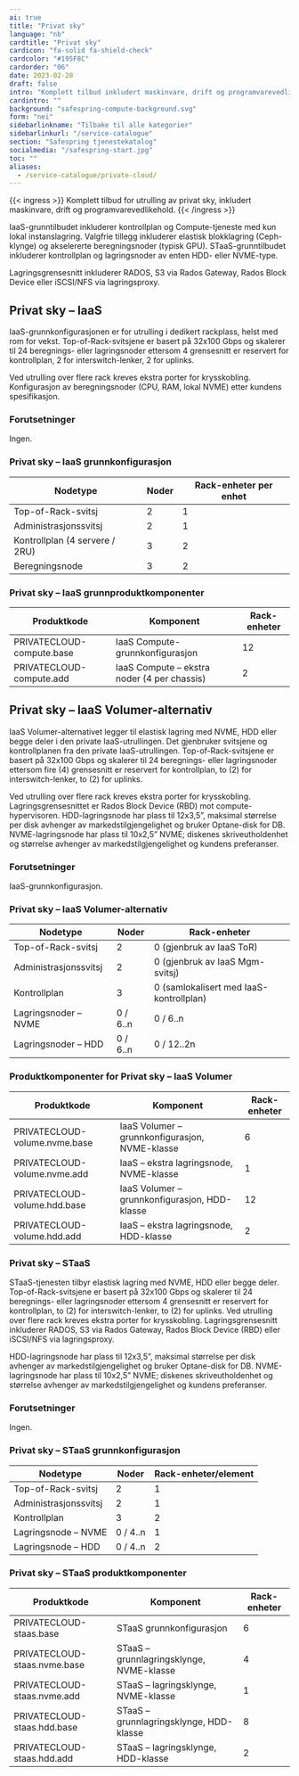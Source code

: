 ```yaml
---
ai: true
title: "Privat sky"
language: "nb"
cardtitle: "Privat sky"
cardicon: "fa-solid fa-shield-check"
cardcolor: "#195F8C"
cardorder: "06"
date: 2023-02-28
draft: false
intro: "Komplett tilbud inkludert maskinvare, drift og programvarevedlikehold."
cardintro: ""
background: "safespring-compute-background.svg"
form: "nei"
sidebarlinkname: "Tilbake til alle kategorier"
sidebarlinkurl: "/service-catalogue"
section: "Safespring tjenestekatalog"
socialmedia: "/safespring-start.jpg"
toc: ""
aliases:
  - /service-catalogue/private-cloud/
---
```


{{< ingress >}}
Komplett tilbud for utrulling av privat sky, inkludert maskinvare, drift og programvarevedlikehold.
{{< /ingress >}}

IaaS-grunntilbudet inkluderer kontrollplan og Compute-tjeneste med kun lokal instanslagring.
Valgfrie tillegg inkluderer elastisk blokklagring (Ceph-klynge) og akselererte beregningsnoder (typisk GPU).
STaaS-grunntilbudet inkluderer kontrollplan og lagringsnoder av enten HDD- eller NVME-type.

Lagringsgrensesnitt inkluderer RADOS, S3 via Rados Gateway, Rados Block Device eller iSCSI/NFS via lagringsproxy.

## Privat sky – IaaS

IaaS-grunnkonfigurasjonen er for utrulling i dedikert rackplass, helst med rom for vekst. Top-of-Rack-svitsjene er basert på 32x100 Gbps og skalerer til 24 beregnings- eller lagringsnoder ettersom 4 grensesnitt er reservert for kontrollplan, 2 for interswitch-lenker, 2 for uplinks.

Ved utrulling over flere rack kreves ekstra porter for krysskobling. Konfigurasjon av beregningsnoder (CPU, RAM, lokal NVME) etter kundens spesifikasjon.

### Forutsetninger

Ingen.

### Privat sky – IaaS grunnkonfigurasjon

<table class="width100">
  <thead>
    <tr>
      <th>Nodetype</th>
      <th>Noder</th>
      <th>Rack-enheter per enhet</th>
    </tr>
  </thead>
  <tbody>
    <tr>
      <td>Top-of-Rack-svitsj</td>
      <td>2</td>
      <td>1</td>
    </tr>
    <tr>
      <td>Administrasjonssvitsj</td>
      <td>2</td>
      <td>1</td>
    </tr>
    <tr>
      <td>Kontrollplan (4 servere / 2RU)</td>
      <td>3</td>
      <td>2</td>
    </tr>
    <tr>
      <td>Beregningsnode</td>
      <td>3</td>
      <td>2</td>
    </tr>
  </tbody>
</table>

### Privat sky – IaaS grunnproduktkomponenter

| Produktkode               | Komponent                                   | Rack-enheter |
| ------------------------- | ------------------------------------------- | ------------ |
| PRIVATECLOUD-compute.base | IaaS Compute-grunnkonfigurasjon             | 12           |
| PRIVATECLOUD-compute.add  | IaaS Compute – ekstra noder (4 per chassis) | 2            |

## Privat sky – IaaS Volumer-alternativ

IaaS Volumer-alternativet legger til elastisk lagring med NVME, HDD eller begge deler i den private IaaS-utrullingen. Det gjenbruker svitsjene og kontrollplanen fra den private IaaS-utrullingen. Top-of-Rack-svitsjene er basert på 32x100 Gbps og skalerer til 24 beregnings- eller lagringsnoder ettersom fire (4) grensesnitt er reservert for kontrollplan, to (2) for interswitch-lenker, to (2) for uplinks.

Ved utrulling over flere rack kreves ekstra porter for krysskobling. Lagringsgrensesnittet er Rados Block Device (RBD) mot compute-hypervisoren. HDD-lagringsnode har plass til 12x3,5”, maksimal størrelse per disk avhenger av markedstilgjengelighet og bruker Optane-disk for DB. NVME-lagringsnode har plass til 10x2,5” NVME; diskenes skriveutholdenhet og størrelse avhenger av markedstilgjengelighet og kundens preferanser.

### Forutsetninger

IaaS-grunnkonfigurasjon.

### Privat sky – IaaS Volumer-alternativ

| Nodetype              | Noder    | Rack-enheter                            |
| --------------------- | -------- | --------------------------------------- |
| Top-of-Rack-svitsj    | 2        | 0 (gjenbruk av IaaS ToR)                |
| Administrasjonssvitsj | 2        | 0 (gjenbruk av IaaS Mgm-svitsj)         |
| Kontrollplan          | 3        | 0 (samlokalisert med IaaS-kontrollplan) |
| Lagringsnoder – NVME  | 0 / 6..n | 0 / 6..n                                |
| Lagringsnoder – HDD   | 0 / 6..n | 0 / 12..2n                              |

### Produktkomponenter for Privat sky – IaaS Volumer

| Produktkode                   | Komponent                                      | Rack-enheter |
| ----------------------------- | ---------------------------------------------- | ------------ |
| PRIVATECLOUD-volume.nvme.base | IaaS Volumer – grunnkonfigurasjon, NVME-klasse | 6            |
| PRIVATECLOUD-volume.nvme.add  | IaaS – ekstra lagringsnode, NVME-klasse        | 1            |
| PRIVATECLOUD-volume.hdd.base  | IaaS Volumer – grunnkonfigurasjon, HDD-klasse  | 12           |
| PRIVATECLOUD-volume.hdd.add   | IaaS – ekstra lagringsnode, HDD-klasse         | 2            |

### Privat sky – STaaS

STaaS-tjenesten tilbyr elastisk lagring med NVME, HDD eller begge deler. Top-of-Rack-svitsjene er basert på 32x100 Gbps og skalerer til 24 beregnings- eller lagringsnoder ettersom 4 grensesnitt er reservert for kontrollplan, to (2) for interswitch-lenker, to (2) for uplinks. Ved utrulling over flere rack kreves ekstra porter for krysskobling. Lagringsgrensesnitt inkluderer RADOS, S3 via Rados Gateway, Rados Block Device (RBD) eller iSCSI/NFS via lagringsproxy.

HDD-lagringsnode har plass til 12x3,5”, maksimal størrelse per disk avhenger av markedstilgjengelighet og bruker Optane-disk for DB. NVME-lagringsnode har plass til 10x2,5” NVME; diskenes skriveutholdenhet og størrelse avhenger av markedstilgjengelighet og kundens preferanser.

### Forutsetninger

Ingen.

### Privat sky – STaaS grunnkonfigurasjon

| Nodetype              | Noder    | Rack-enheter/element |
| --------------------- | -------- | -------------------- |
| Top-of-Rack-svitsj    | 2        | 1                    |
| Administrasjonssvitsj | 2        | 1                    |
| Kontrollplan          | 3        | 2                    |
| Lagringsnode – NVME   | 0 / 4..n | 1                    |
| Lagringsnode – HDD    | 0 / 4..n | 2                    |

### Privat sky – STaaS produktkomponenter

| Produktkode                  | Komponent                                | Rack-enheter |
| ---------------------------- | ---------------------------------------- | ------------ |
| PRIVATECLOUD-staas.base      | STaaS grunnkonfigurasjon                 | 6            |
| PRIVATECLOUD-staas.nvme.base | STaaS – grunnlagringsklynge, NVME-klasse | 4            |
| PRIVATECLOUD-staas.nvme.add  | STaaS – lagringsklynge, NVME-klasse      | 1            |
| PRIVATECLOUD-staas.hdd.base  | STaaS – grunnlagringsklynge, HDD-klasse  | 8            |
| PRIVATECLOUD-staas.hdd.add   | STaaS – lagringsklynge, HDD-klasse       | 2            |
